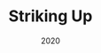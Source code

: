 ---
published: false
cancelled: COVID-19
layout: productions
title: Striking Up
date: 2020
image_credit:
image_alt:
image_caption:
category: play
Theatre: Phase Eight Theater Company
Venue: Cummer Museum of Art and Garden - wiki
Website: http://www.phaseeight.org/striking-up.html
showtimes:
- 2020-03-20 18:00:00
- 2020-03-22 13:00:00
- 2020-04-26 13:00:00
external_links:
  Striking Up - PHASE EIGHT THEATER COMPANY: http://www.phaseeight.org/striking-up.html
---